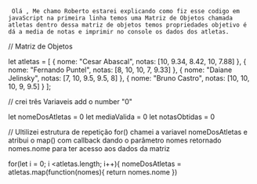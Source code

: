      Olá , Me chamo Roberto estarei explicando como fiz esse codigo em javaScript na primeira linha temos uma Matriz de Objetos chamada atletas dentro dessa matriz de objetos temos propriedades objetivo é dá a media de notas e imprimir no console os dados dos atletas.
 
 // Matriz de Objetos
 
 let atletas = [
    {
      nome: "Cesar Abascal",
      notas: [10, 9.34, 8.42, 10, 7.88]
    },
    {
      nome: "Fernando Puntel",
      notas:  [8, 10, 10, 7, 9.33]
    },
    {
      nome: "Daiane Jelinsky",
      notas: [7, 10, 9.5, 9.5, 8]
    },
    {
      nome: "Bruno Castro",
      notas: [10, 10, 10, 9, 9.5]
    }
   ];
   
   // crei três Variaveis add o number "0"
   
   let nomeDosAtletas = 0
   let mediaValida = 0
   let notasObtidas = 0 
   
   // Ultilizei  estrutura de repetição for()  chamei a variavel nomeDosAtletas e atribui o map() com callback dando o parâmetro nomes retornado nomes.nome para ter acesso aos dados da matriz
   
   for(let i = 0; i <atletas.length; i++){
    nomeDosAtletas = atletas.map(function(nomes){
        return nomes.nome
    })
